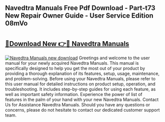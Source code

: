 ## Navedtra Manuals Free Pdf Download - Part-t73 New Repair Owner Guide - User Service Edition 08mVo

# <h2><a href="http://bc16149.oget.top/?id=Navedtra+Manuals">🔗Download New 👉🔴 Navedtra Manuals</a></h2>

[![Navedtra Manuals new download](https://i.imgur.com/5g1atiW.png)](http://bc16149.oget.top/?id=Navedtra+Manuals)
Greetings and welcome to the user manual for your newly acquired Navedtra Manuals. This manual is specifically designed to help you get the most out of your product by providing a thorough explanation of its features, setup, usage, maintenance, and problem-solving. Before using your Navedtra Manuals, please refer to this user manual for detailed instructions on product setup, operation, and troubleshooting. It includes step-by-step guides for using each feature, as well as important safety information. Experience the power of list of features in the palm of your hand with your new Navedtra Manuals. Contact Us for Assistance Navedtra Manuals. Should you have any questions or concerns, please do not hesitate to contact our dedicated customer support team.
